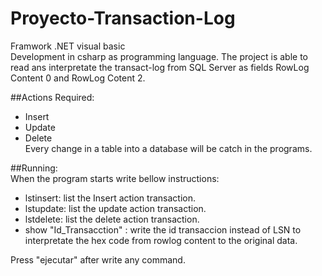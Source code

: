 # Proyecto-Transaction-Log 
Framwork .NET visual basic</br>
Development in csharp as programming language. The project is able to read ans interpretate the transact-log from SQL Server as fields RowLog Content 0 and RowLog Cotent 2.</br>

##Actions Required:</br>
- Insert</br>
- Update</br>
- Delete</br>
Every change in a table into a database will be catch in the programs.</br>

##Running:</br>
When the program starts write bellow instructions:</br>
- lstinsert: list the Insert action transaction.</br>
- lstupdate: list the update action transaction.</br>
- lstdelete: list the delete action transaction.</br>
- show "Id_Transacction" : write the id transaccion instead of LSN to interpretate the hex code from rowlog content to the original data.</br>

Press "ejecutar" after write any command.
